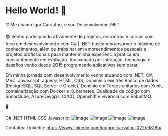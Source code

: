 # Hello World! 👋

☑️ Me chamo Igor Carvalho, e sou Desenvolvedor .NET

📚 Venho participando ativamente de projetos, encontros e cursos com foco em desenvolvimento com C# | .NET buscando absorver o máximo de conhecimentos, além de trabalhar em empreendimentos pessoais e projetos profissionais para manter minha experiência prática em constantemente em evolução.
Apaixonado por inovação, tecnologia e desafios venho desde 2015 programando aplicativos sem parar.

Em minha jornada com desenvolvimento venho atuando com .NET, C#, MVC, Javascript, Jquery, HTML, CSS, Domíninio em
três Banco de dados (PostgreSQL, SQL Server e Oracle), Domínio em Testes unitarios com
Xunit, containerização com Docker e Kubernetes, Qualidade de código com SonarQube,
AzureDevops, CI/CD, Openshift e vivência com RabbitMQ.

🖥️

C# .NET HTML CSS Javascript
![image](https://github.com/valento45/igor.carvalho/assets/54119744/52272255-3fe9-408f-916d-4954455dd99f)
![image](https://github.com/valento45/igor.carvalho/assets/54119744/6710b2fd-02be-4623-a419-edce8602820c)
![image](https://github.com/valento45/igor.carvalho/assets/54119744/8b9b4147-7463-4667-967d-76da73fda096)
![image](https://github.com/valento45/igor.carvalho/assets/54119744/316df40c-eeb9-4bfa-8972-d330b6b67091)




Contatos: 
  Linkedin: https://www.linkedin.com/in/igor-carvalho-022b9818b/
  
